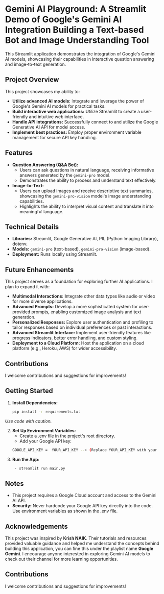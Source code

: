 # Gemini AI Playground: A Streamlit Demo of Google's Gemini AI Integration Building a Text-based Bot and Image Understanding Tool

This Streamlit application demonstrates the integration of Google's Gemini AI models, showcasing their capabilities in interactive question answering and image-to-text generation.

## Project Overview

This project showcases my ability to:

- **Utilize advanced AI models:**  Integrate and leverage the power of Google's Gemini AI models for practical tasks.
- **Build interactive web applications:**  Utilize Streamlit to create a user-friendly and intuitive web interface.
- **Handle API integrations:**  Successfully connect to and utilize the Google Generative AI API for model access.
- **Implement best practices:**  Employ proper environment variable management for secure API key handling.

## Features

- **Question Answering (Q&A Bot):**  
   - Users can ask questions in natural language, receiving informative answers generated by the `gemini-pro` model.
   - Demonstrates the ability to process and understand text effectively.
- **Image-to-Text:**
   - Users can upload images and receive descriptive text summaries, showcasing the `gemini-pro-vision` model's image understanding capabilities.
   - Highlights the ability to interpret visual content and translate it into meaningful language.

## Technical Details

- **Libraries:** Streamlit, Google Generative AI, PIL (Python Imaging Library), dotenv.
- **Models:** `gemini-pro` (text-based), `gemini-pro-vision` (image-based).
- **Deployment:**  Runs locally using Streamlit.

## Future Enhancements

This project serves as a foundation for exploring further AI applications. I plan to expand it with:

- **Multimodal Interactions:**  Integrate other data types like audio or video for more diverse applications.
- **Advanced Prompts:**  Develop a more sophisticated system for user-provided prompts, enabling customized image analysis and text generation.
- **Personalized Responses:**  Explore user authentication and profiling to tailor responses based on individual preferences or past interactions.
- **Advanced Streamlit Interface:** Implement user-friendly features like progress indicators, better error handling, and custom styling.
- **Deployment to a Cloud Platform:**  Host the application on a cloud platform (e.g., Heroku, AWS) for wider accessibility.

## Contributions

I welcome contributions and suggestions for improvements!

## Getting Started

1. **Install Dependencies:**
   ```bash
   pip install -r requirements.txt
*Use code with caution.*

2. **Set Up Environment Variables:**
    - Create a .env file in the project's root directory.
    - Add your Google API key:
    ```bash
    GOOGLE_API_KEY =  YOUR_API_KEY --> (Replace YOUR_API_KEY with your actual API key.)

3. **Run the App:**
   ```bash
    - streamlit run main.py

## Notes
 - This project requires a Google Cloud account and access to the Gemini AI API.
 - **Security:** Never hardcode your Google API key directly into the code. Use environment variables as shown in the .env file.

## Acknowledgements
   This project was inspired by **Krish NAIK**. Their tutorials and resources provided valuable guidance and helped me understand the concepts behind building this application, you can fine this under the playlist name **Google Gemini**. I encourage anyone interested in exploring Gemini AI models to check out their channel for more learning opportunities.

   [YouTube Channel Playlist Name]: https://www.youtube.com/watch?v=it0l6lx3qI0&list=PLZoTAELRMXVNbDmGZlcgCA3a8mRQp5axb&pp=iAQB

## Contributions
I welcome contributions and suggestions for improvements!
